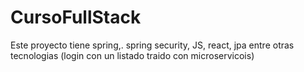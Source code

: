 # CursoFullStack
Este proyecto tiene spring,. spring security, JS, react, jpa entre otras tecnologias (login con un listado traido con microservicois)
